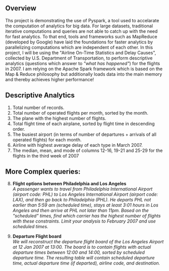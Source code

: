 ## Overview

Ths project is demonstrating the use of Pyspark, a tool used to accelarate the computation of analytics for big data. For large datasets, traditional iterative computations and queries are not able to catch up with the need for fast analytics. To that end, tools and frameworks such as MapReduce (developed by Google) have laid the foundations for faster analytics  by parallelizing computations which are independent of each other. In this project, I will be using the "Airline On-Time Statistics and Delay Causes", collected by U.S. Department of Transportation, to perform  descriptive analytics (questions which answer to *"what has happened"*) for the flights in 2007. I am relying on the Apache Spark framework which is based on the Map & Reduce philosophy but additionally loads data into the main memory and thereby achieves higher performance!


## Descriptive Analytics  

1. Total number of records.
2. Total number of operated flights per month, sorted by the month.
3. The plane with the highest number of flights.
4. Total flight time of each airplane, sorted by flight time in descending order.
5. The busiest airport (in terms of number of departures + arrivals of all operated flights) for each month.
6. Airline with highest average delay of each type in March 2007.
7. The median, mean, and mode of columns 12-16, 19-21 and 25-29 for the flights in the third week of 2007

## More Complex queries:

8. **Flight options between Philadelphia and Los Angeles**  
  *A passenger wants to travel from Philadelphia International Airport (airport code:
  PHL) to Los Angeles International Airport (airport code: LAX), and then go back to Philadelphia
  (PHL). He departs PHL not earlier than 5:59 am (scheduled time), stays at least 3:01 hours in Los
  Angeles and then arrive at PHL not later than 11pm. Based on the "scheduled" times, find which
  carrier has the highest number of flights with these constraints. Limit your analysis to February
  2007 and use scheduled times.*

9. **Departure Flight board**  
  *We will reconstruct the departure flight board of the Los Angeles Airport at 12 Jan 2007 at 13:00. The
  board is to contain flights with actual departure times between 12:00 and 14:00, sorted by
  scheduled departure time. The resulting table will contain scheduled departure time,
  actual departure time (if departed), airline code, and destination.*
